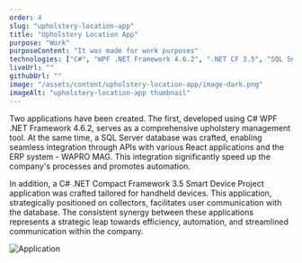 ```yaml
---
order: 4
slug: "upholstery-location-app"
title: "Upholstery Location App"
purpose: "Work"
purposeContent: "It was made for work purposes"
technologies: ["C#", "WPF .NET Framework 4.6.2", ".NET CF 3.5", "SQL Server"]
liveUrl: ""
githubUrl: ""
image: "/assets/content/upholstery-location-app/image-dark.png"
imageAlt: "upholstery-location-app thumbnail"
---
```


Two applications have been created. The first, developed using C# WPF .NET Framework 4.6.2, serves as a comprehensive upholstery management tool. At the same time, a SQL Server database was crafted, enabling seamless integration through APIs with various React applications and the ERP system - WAPRO MAG. This integration significantly speed up the company's processes and promotes automation.

In addition, a C# .NET Compact Framework 3.5 Smart Device Project application was crafted tailored for handheld devices. This application, strategically positioned on collectors, facilitates user communication with the database. The consistent synergy between these applications represents a strategic leap towards efficiency, automation, and streamlined communication within the company.

![Application](/assets/content/upholstery-location-app/image.png)
